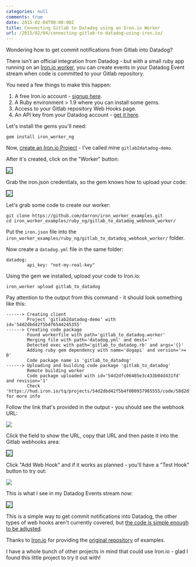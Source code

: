 ```yaml
---
categories: null
comments: true
date: 2015-02-04T00:00:00Z
title: Connecting Gitlab to Datadog using an Iron.io Worker
url: /2015/02/04/connecting-gitlab-to-datadog-using-iron.io/
---
```


Wondering how to get commit notifications from Gitlab into Datadog?

There isn't an official integration from Datadog - but with a small ruby app running on an [Iron.io worker](http://www.iron.io/worker), you can create events in your Datadog Event stream when code is committed to your Gitlab repository.

You need a few things to make this happen:

1. A free Iron.io account - [signup here](https://hud.iron.io/users/new).
2. A Ruby environment > 1.9 where you can install some gems.
3. Access to your Gitlab repository Web Hooks page.
4. An API key from your Datadog account - [get it here](https://app.datadoghq.com/account/settings#api).

Let's install the gems you'll need:

```
gem install iron_worker_ng
```

Now, [create an Iron.io Project](https://hud.iron.io/projects/new) - I've called mine `gitlab2datadog-demo`.

After it's created, click on the "Worker" button:

<img src="/images/2015/qtp7r-19-57.jpg" border="0" style="border:1px solid black;" />

Grab the iron.json credentials, so the gem knows how to upload your code:

<img src="/images/2015/eh88s-20-09.jpg" border="0" style="border:1px solid black;" />

Let's grab some code to create our worker:

```
git clone https://github.com/darron/iron_worker_examples.git
cd iron_worker_examples/ruby_ng/gitlab_to_datadog_webhook_worker/
```

Put the `iron.json` file into the `iron_worker_examples/ruby_ng/gitlab_to_datadog_webhook_worker/` folder.

Now create a `datadog.yml` file in the same folder:

```
datadog:
        api_key: "not-my-real-key"
```

Using the gem we installed, upload your code to Iron.io:

`iron_worker upload gitlab_to_datadog`

Pay attention to the output from this command - it should look something like this:

```
------> Creating client
        Project 'gitlab2datadog-demo' with id='54d2dbd42f5b4f6544245355'
------> Creating code package
        Found workerfile with path='gitlab_to_datadog.worker'
        Merging file with path='datadog.yml' and dest=''
        Detected exec with path='gitlab_to_datadog.rb' and args='{}'
        Adding ruby gem dependency with name='dogapi' and version='>= 0'
        Code package name is 'gitlab_to_datadog'
------> Uploading and building code package 'gitlab_to_datadog'
        Remote building worker
        Code package uploaded with id='54d2dfc06485e3c433b04d431fd' and revision='1'
        Check 'https://hud.iron.io/tq/projects/54d2dbd42f5b4f000937965555/code/58d2dfc1675e3c433b04975d' for more info
```

Follow the link that's provided in the output - you should see the webhook URL:

<img src="/images/2015/1jied-20-16.jpg" border="0" />

Click the field to show the URL, copy that URL and then paste it into the Gitlab webhooks area:

<img src="/images/2015/b4fbi-20-18.jpg" border="0" style="border:1px solid black;" />

Click "Add Web Hook" and if it works as planned - you'll have a "Test Hook" button to try out:

<img src="/images/2015/ek4a6-20-22.jpg" border="0" />

This is what I see in my Datadog Events stream now:

<img src="/images/2015/840k9-20-25.jpg" border="0" style="border:1px solid black;" />

This is a simple way to get commit notifications into Datadog, the other types of web hooks aren't currently covered, but [the code is simple enough to be adjusted](https://github.com/darron/iron_worker_examples/tree/master/ruby_ng/gitlab_to_datadog_webhook_worker).

Thanks to [Iron.io](http://www.iron.io) for providing the [original repository](https://github.com/iron-io/iron_worker_examples) of examples.

I have a whole bunch of other projects in mind that could use Iron.io - glad I found this little project to try it out with!
